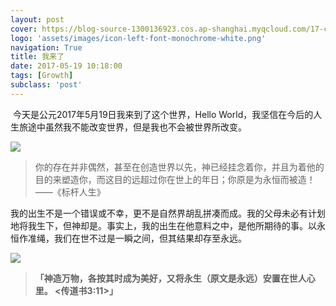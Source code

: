 ```yaml
---
layout: post
cover: https://blog-source-1300136923.cos.ap-shanghai.myqcloud.com/17-come-here/cover-come-here.jpg
logo: 'assets/images/icon-left-font-monochrome-white.png'
navigation: True
title: 我来了
date: 2017-05-19 10:18:00
tags: [Growth]
subclass: 'post'
---
```


​	    今天是公元2017年5月19日我来到了这个世界，Hello World，我坚信在今后的人生旅途中虽然我不能改变世界，但是我也不会被世界所改变。

![](https://blog-source-1300136923.cos.ap-shanghai.myqcloud.com/17-come-here/IMG_7040.JPG)

> 你的存在并非偶然，甚至在创造世界以先，神已经挂念着你，并且为着他的目的来塑造你，而这目的远超过你在世上的年日；你原是为永恒而被造！                            ——《标杆人生》

我的出生不是一个错误或不幸，更不是自然界胡乱拼凑而成。我的父母未必有计划地将我生下，但神却是。事实上，我的出生在他意料之中，是他所期待的事。以永恒作准绳，我们在世不过是一瞬之间，但其结果却存至永远。

![](https://blog-source-1300136923.cos.ap-shanghai.myqcloud.com/17-come-here/FullSizeRender_2.jpg)

> **「**神造万物，各按其时成为美好，又将永生（原文是永远）安置在世人心里。              \<传道书3:11\>**」**